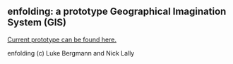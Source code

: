 ## enfolding:  a prototype Geographical Imagination System (GIS)

[Current prototype can be found here.](https://foldingspace.github.io/enfolding/)

enfolding (c) Luke Bergmann and Nick Lally

